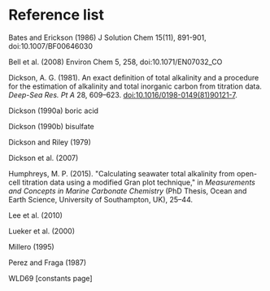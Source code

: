 # Reference list

Bates and Erickson (1986) J Solution Chem 15(11), 891-901, doi:10.1007/BF00646030

Bell et al. (2008) Environ Chem 5, 258, doi:10.1071/EN07032_CO

Dickson, A. G. (1981). An exact definition of total alkalinity and a procedure for the estimation of alkalinity and total inorganic carbon from titration data. *Deep-Sea Res. Pt A* 28, 609–623. <a href="https://doi.org/10.1016/0198-0149(81)90121-7">doi:10.1016/0198-0149(81)90121-7</a>.

Dickson (1990a) boric acid

Dickson (1990b) bisulfate

Dickson and Riley (1979)

Dickson et al. (2007)

Humphreys, M. P. (2015). "Calculating seawater total alkalinity from open-cell titration data using a modified Gran plot technique," in *Measurements and Concepts in Marine Carbonate Chemistry* (PhD Thesis, Ocean and Earth Science, University of Southampton, UK), 25–44.

Lee et al. (2010)

Lueker et al. (2000)

Millero (1995)

Perez and Fraga (1987)

WLD69 [constants page]
